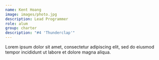 ```yaml
---
name: Kent Hoang
image: images/photo.jpg
description: Lead Programmer
role: alum
group: charter
description: "#4 'Thunderclap'"
---
```


Lorem ipsum dolor sit amet, consectetur adipiscing elit, sed do eiusmod tempor incididunt ut labore et dolore magna aliqua.
